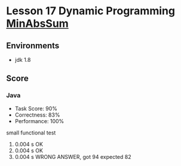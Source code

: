 # Lesson 17 Dynamic Programming [MinAbsSum](https://app.codility.com/programmers/lessons/17-dynamic_programming/min_abs_sum)

## Environments

- jdk 1.8

## Score

### Java

- Task Score: 90%
- Correctness: 83%
- Performance: 100%

small functional test

1. 0.004 s OK
2. 0.004 s OK
3. 0.004 s WRONG ANSWER, got 94 expected 82
